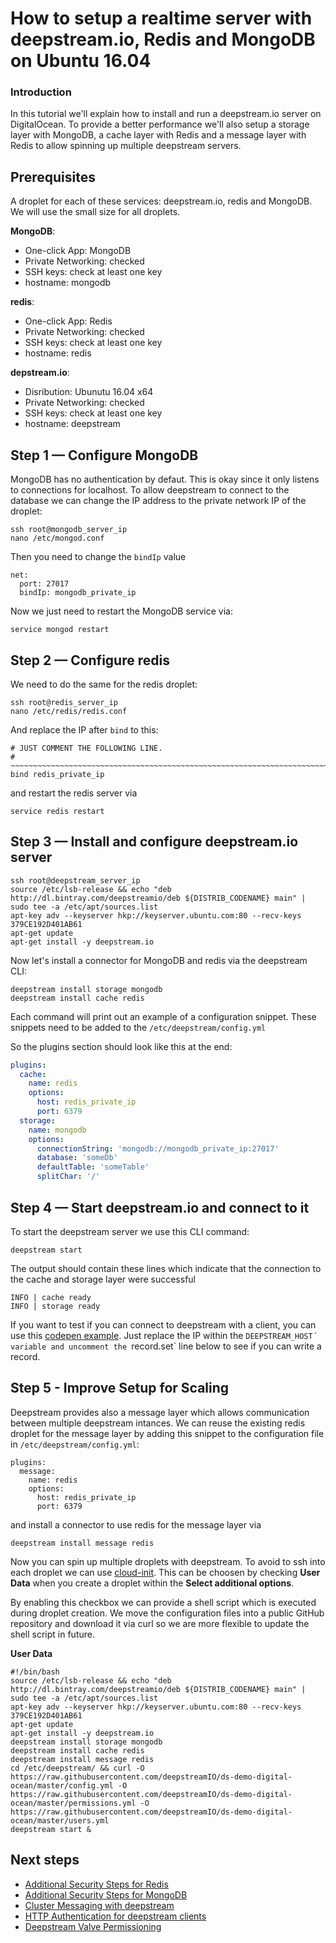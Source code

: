 # How to setup a realtime server with deepstream.io, Redis and MongoDB on Ubuntu 16.04

### Introduction

In this tutorial we'll explain how to install and run a deepstream.io server on DigitalOcean.
To provide a better performance we'll also setup a storage layer with MongoDB, a cache layer
with Redis and a message layer with Redis to allow spinning up multiple deepstream servers.

## Prerequisites

A droplet for each of these services: deepstream.io, redis and MongoDB.
We will use the small size for all droplets.

__MongoDB__:

- One-click App: MongoDB
- Private Networking: checked
- SSH keys: check at least one key
- hostname: mongodb

__redis__:

- One-click App: Redis
- Private Networking: checked
- SSH keys: check at least one key
- hostname: redis

__depstream.io__:

- Disribution: Ubunutu 16.04 x64
- Private Networking: checked
- SSH keys: check at least one key
- hostname: deepstream

## Step 1 — Configure MongoDB

MongoDB has no authentication by defaut. This is okay since it only listens to connections for localhost.
To allow deepstream to connect to the database we can change the IP address to the private network IP of the droplet:


```shell
ssh root@mongodb_server_ip
nano /etc/mongod.conf
```

Then you need to change the `bindIp` value

```
net:
  port: 27017
  bindIp: mongodb_private_ip
```

Now we just need to restart the MongoDB service via:

```shell
service mongod restart
```

## Step 2 — Configure redis

We need to do the same for the redis droplet:

```shell
ssh root@redis_server_ip
nano /etc/redis/redis.conf
```

And replace the IP after `bind` to this:

```
# JUST COMMENT THE FOLLOWING LINE.
# ~~~~~~~~~~~~~~~~~~~~~~~~~~~~~~~~~~~~~~~~~~~~~~~~~~~~~~~~~~~~~~~~~~~~~~~~
bind redis_private_ip
```

and restart the redis server via

```shell
service redis restart
```

## Step 3 — Install and configure deepstream.io server

```shell
ssh root@deepstream_server_ip
source /etc/lsb-release && echo "deb http://dl.bintray.com/deepstreamio/deb ${DISTRIB_CODENAME} main" | sudo tee -a /etc/apt/sources.list
apt-key adv --keyserver hkp://keyserver.ubuntu.com:80 --recv-keys 379CE192D401AB61
apt-get update
apt-get install -y deepstream.io
```

Now let's install a connector for MongoDB and redis via the deepstream CLI:

```
deepstream install storage mongodb
deepstream install cache redis
```

Each command will print out an example of a configuration snippet.
These snippets need to be added to the `/etc/deepstream/config.yml`

So the plugins section should look like this at the end:

```yaml
plugins:
  cache:
    name: redis
    options:
      host: redis_private_ip
      port: 6379
  storage:
    name: mongodb
    options:
      connectionString: 'mongodb://mongodb_private_ip:27017'
      database: 'someDb'
      defaultTable: 'someTable'
      splitChar: '/'
```

## Step 4 — Start deepstream.io and connect to it

To start the deepstream server we use this CLI command:

```shell
deepstream start
```

The output should contain these lines which indicate that the connection to the cache and storage layer were successful

```
INFO | cache ready
INFO | storage ready
```

If you want to test if you can connect to deepstream with a client, you can use this [codepen example](http://codepen.io/timaschew/pen/BzxOYb?editors=1010). Just replace the IP within the `DEEPSTREAM_HOST´ variable and uncomment the `record.set` line below to see if you can write a record.


## Step 5 - Improve Setup for Scaling

Deepstream provides also a message layer which allows communication between multiple deepstream intances.
We can reuse the existing redis droplet for the message layer by adding this snippet to the configuration file in
`/etc/deepstream/config.yml`:

```
plugins:
  message:
    name: redis
    options:
      host: redis_private_ip
      port: 6379
```

and install a connector to use redis for the message layer via

```shell
deepstream install message redis
```

Now you can spin up multiple droplets with deepstream. To avoid to ssh into each droplet we can use [cloud-init](https://www.digitalocean.com/community/tutorials/an-introduction-to-cloud-config-scripting).
This can be choosen by checking __User Data__ when you create a droplet within the __Select additional options__.

By enabling this checkbox we can provide a shell script which is executed during droplet creation.
We move the configuration files into a public GitHub repository and download it via curl so we are more flexible to update the shell script in future.

__User Data__

```
#!/bin/bash
source /etc/lsb-release && echo "deb http://dl.bintray.com/deepstreamio/deb ${DISTRIB_CODENAME} main" | sudo tee -a /etc/apt/sources.list
apt-key adv --keyserver hkp://keyserver.ubuntu.com:80 --recv-keys 379CE192D401AB61
apt-get update
apt-get install -y deepstream.io
deepstream install storage mongodb
deepstream install cache redis
deepstream install message redis
cd /etc/deepstream/ && curl -O https://raw.githubusercontent.com/deepstreamIO/ds-demo-digital-ocean/master/config.yml -O https://raw.githubusercontent.com/deepstreamIO/ds-demo-digital-ocean/master/permissions.yml -O https://raw.githubusercontent.com/deepstreamIO/ds-demo-digital-ocean/master/users.yml
deepstream start &
```


## Next steps

- [Additional Security Steps for Redis](https://www.digitalocean.com/community/tutorials/how-to-use-the-redis-one-click-application#additional-security-steps)
- [Additional Security Steps for MongoDB](https://www.digitalocean.com/community/tutorials/how-to-use-the-mongodb-one-click-application#accessing-remotely)
- [Cluster Messaging with deepstream](https://deepstream.io/tutorials/core/cluster-messaging/)
- [HTTP Authentication for deepstream clients](https://deepstream.io/tutorials/core/auth-http-webhook/)
- [Deepstream Valve Permissioning](https://deepstream.io/tutorials/core/permission-conf-simple/)
